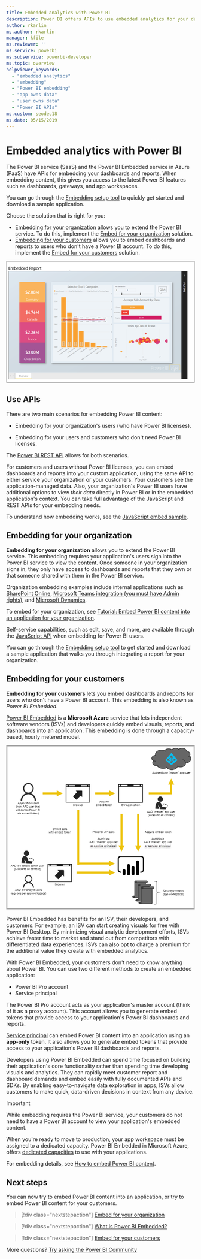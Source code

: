 ```yaml
---
title: Embedded analytics with Power BI
description: Power BI offers APIs to use embedded analytics for your dashboards and reports into applications. Learn more about embedding with Power BI both in a PaaS environment and a SaaS environment using embedded analytics software, embedded analytics tools, or embedded business intelligence tools.
author: rkarlin
ms.author: rkarlin
manager: kfile
ms.reviewer: ''
ms.service: powerbi
ms.subservice: powerbi-developer
ms.topic: overview
helpviewer_keywords: 
  - "embedded analytics"
  - "embedding"
  - "Power BI embedding"
  - "app owns data"
  - "user owns data"
  - "Power BI APIs"
ms.custom: seodec18
ms.date: 05/15/2019 
---
```


# Embedded analytics with Power BI

The Power BI service (SaaS) and the Power BI Embedded service in Azure (PaaS) have APIs for embedding your dashboards and reports. When embedding content, this gives you access to the latest Power BI features such as dashboards, gateways, and app workspaces.

You can go through the [Embedding setup tool](https://aka.ms/embedsetup) to quickly get started and download a sample application.

Choose the solution that is right for you:

* [Embedding for your organization](embedding.md#embedding-for-your-organization) allows you to extend the Power BI service. To do this, implement the [Embed for your organization](https://aka.ms/embedsetup/UserOwnsData) solution.
* [Embedding for your customers](embedding.md#embedding-for-your-customers) allows you to embed dashboards and reports to users who don't have a Power BI account. To do this, implement the [Embed for your customers](https://aka.ms/embedsetup/AppOwnsData) solution.

![PBIE sample](media/what-can-you-do/what-can-you-do-02.png)

## Use APIs

There are two main scenarios for embedding Power BI content:
- Embedding for your organization's users (who have Power BI licenses). 
 
- Embedding for your users and customers who don't need Power BI licenses. 

The [Power BI REST API](https://docs.microsoft.com/rest/api/power-bi/) allows for both scenarios.

For customers and users without Power BI licenses, you can embed dashboards and reports into your custom application, using the same API to either service your organization or your customers. Your customers see the application-managed data. Also, your organization's Power BI users have additional options to view *their data* directly in Power BI or in the  embedded application's context. You can take full advantage of the JavaScript and REST APIs for your embedding needs.

To understand how embedding works, see the [JavaScript embed sample](https://microsoft.github.io/PowerBI-JavaScript/demo/).

## Embedding for your organization

**Embedding for your organization** allows you to extend the Power BI service. This embedding requires your application's users sign into the Power BI service to view the content. Once someone in your organization signs in, they only have access to dashboards and reports that they own or that someone shared with them in the Power BI service.

Organization embedding examples include internal applications such as [SharePoint Online](https://powerbi.microsoft.com/blog/integrate-power-bi-reports-in-sharepoint-online/), [Microsoft Teams integration (you must have Admin rights)](https://powerbi.microsoft.com/blog/power-bi-teams-up-with-microsoft-teams/), and [Microsoft Dynamics](https://docs.microsoft.com/dynamics365/customer-engagement/basics/add-edit-power-bi-visualizations-dashboard).

To embed for your organization, see [Tutorial: Embed Power BI content into an application for your organization](embed-sample-for-your-organization.md).

Self-service capabilities, such as edit, save, and more, are available through the [JavaScript API](https://github.com/Microsoft/PowerBI-JavaScript) when embedding for Power BI users.

You can go through the [Embedding setup tool](https://aka.ms/embedsetup/UserOwnsData) to get started and download a sample application that walks you through integrating a report for your organization.

## Embedding for your customers

**Embedding for your customers** lets you embed dashboards and reports for users who don't have a Power BI account. This embedding is also known as *Power BI Embedded*.

[Power BI Embedded](azure-pbie-what-is-power-bi-embedded.md) is a **Microsoft Azure** service that lets independent software vendors (ISVs) and developers quickly embed visuals, reports, and dashboards into an application. This embedding is done through a capacity-based, hourly metered model.

![Embedding flow for embedding for your customers](media/embedding/powerbi-embed-flow.png)

Power BI Embedded has benefits for an ISV, their developers, and customers. For example, an ISV can start creating visuals for free with Power BI Desktop. By minimizing visual analytic development efforts, ISVs achieve faster time to market and stand out from competitors with differentiated data experiences. ISVs can also opt to charge a premium for the additional value they create with embedded analytics.

With Power BI Embedded, your customers don't need to know anything about Power BI. You can use two different methods to create an embedded application:
- Power BI Pro account 
- Service principal 

The Power BI Pro account acts as your application's master account (think of it as a proxy account). This account allows you to generate embed tokens that provide access to your application's Power BI dashboards and reports.

[Service principal](embed-service-principal.md) can embed Power BI content into an application using an **app-only** token. It also allows you to generate embed tokens that provide access to your application's Power BI dashboards and reports.

Developers using Power BI Embedded can spend time focused on building their application's core functionality rather than spending time developing visuals and analytics. They can rapidly meet customer report and dashboard demands and embed easily with fully documented APIs and SDKs. By enabling easy-to-navigate data exploration in apps, ISVs allow customers to make quick, data-driven decisions in context from any device.

> [!IMPORTANT]
> While embedding requires the Power BI service, your customers do not need to have a Power BI account to view your application's embedded content. 

When you're ready to move to production, your app workspace must be assigned to a dedicated capacity. Power BI Embedded in Microsoft Azure, offers [dedicated capacities](azure-pbie-create-capacity.md) to use with your applications.

For embedding details, see [How to embed Power BI content](embed-sample-for-customers.md).

## Next steps

You can now try to embed Power BI content into an application, or try to embed Power BI content for your customers.

> [!div class="nextstepaction"]
> [Embed for your organization](embed-sample-for-your-organization.md)

> [!div class="nextstepaction"]
> [What is Power BI Embedded?](azure-pbie-what-is-power-bi-embedded.md)

> [!div class="nextstepaction"]
>[Embed for your customers](embed-sample-for-customers.md)

More questions? [Try asking the Power BI Community](http://community.powerbi.com/)

